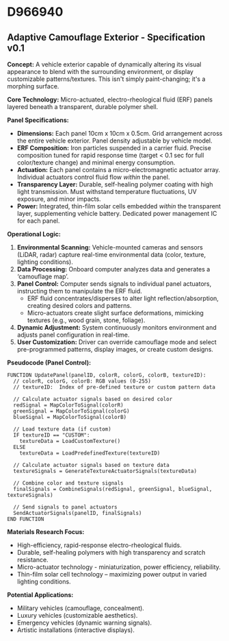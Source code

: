 # D966940

## Adaptive Camouflage Exterior - Specification v0.1

**Concept:** A vehicle exterior capable of dynamically altering its visual appearance to blend with the surrounding environment, or display customizable patterns/textures. This isn't simply paint-changing; it's a morphing surface.

**Core Technology:** Micro-actuated, electro-rheological fluid (ERF) panels layered beneath a transparent, durable polymer shell.

**Panel Specifications:**

*   **Dimensions:** Each panel 10cm x 10cm x 0.5cm.  Grid arrangement across the entire vehicle exterior.  Panel density adjustable by vehicle model.
*   **ERF Composition:**  Iron particles suspended in a carrier fluid. Precise composition tuned for rapid response time (target < 0.1 sec for full color/texture change) and minimal energy consumption.
*   **Actuation:** Each panel contains a micro-electromagnetic actuator array. Individual actuators control fluid flow *within* the panel.
*   **Transparency Layer:** Durable, self-healing polymer coating with high light transmission.  Must withstand temperature fluctuations, UV exposure, and minor impacts.
*   **Power:**  Integrated, thin-film solar cells embedded *within* the transparent layer, supplementing vehicle battery. Dedicated power management IC for each panel.

**Operational Logic:**

1.  **Environmental Scanning:** Vehicle-mounted cameras and sensors (LiDAR, radar) capture real-time environmental data (color, texture, lighting conditions).
2.  **Data Processing:** Onboard computer analyzes data and generates a ‘camouflage map’.
3.  **Panel Control:** Computer sends signals to individual panel actuators, instructing them to manipulate the ERF fluid.  
    *   ERF fluid concentrates/disperses to alter light reflection/absorption, creating desired colors and patterns.
    *   Micro-actuators create slight surface deformations, mimicking textures (e.g., wood grain, stone, foliage).
4.  **Dynamic Adjustment:** System continuously monitors environment and adjusts panel configuration in real-time.
5.  **User Customization:** Driver can override camouflage mode and select pre-programmed patterns, display images, or create custom designs.

**Pseudocode (Panel Control):**

```
FUNCTION UpdatePanel(panelID, colorR, colorG, colorB, textureID):
  // colorR, colorG, colorB: RGB values (0-255)
  // textureID:  Index of pre-defined texture or custom pattern data
  
  // Calculate actuator signals based on desired color
  redSignal = MapColorToSignal(colorR)
  greenSignal = MapColorToSignal(colorG)
  blueSignal = MapColorToSignal(colorB)
  
  // Load texture data (if custom)
  IF textureID == "CUSTOM":
    textureData = LoadCustomTexture()
  ELSE
    textureData = LoadPredefinedTexture(textureID)
  
  // Calculate actuator signals based on texture data
  textureSignals = GenerateTextureActuatorSignals(textureData)
  
  // Combine color and texture signals
  finalSignals = CombineSignals(redSignal, greenSignal, blueSignal, textureSignals)
  
  // Send signals to panel actuators
  SendActuatorSignals(panelID, finalSignals)
END FUNCTION
```

**Materials Research Focus:**

*   High-efficiency, rapid-response electro-rheological fluids.
*   Durable, self-healing polymers with high transparency and scratch resistance.
*   Micro-actuator technology - miniaturization, power efficiency, reliability.
*   Thin-film solar cell technology – maximizing power output in varied lighting conditions.

**Potential Applications:**

*   Military vehicles (camouflage, concealment).
*   Luxury vehicles (customizable aesthetics).
*   Emergency vehicles (dynamic warning signals).
*   Artistic installations (interactive displays).